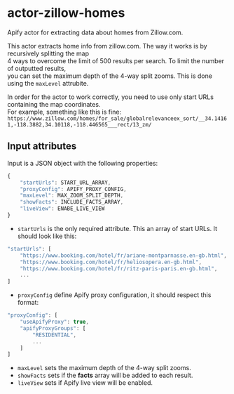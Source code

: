 # actor-zillow-homes

Apify actor for extracting data about homes from Zillow.com.

This actor extracts home info from zillow.com. The way it works is by recursively splitting the map  
4 ways to overcome the limit of 500 results per search. To limit the number of outputted results,  
you can set the maximum depth of the 4-way split zooms. This is done using the `maxLevel` attrubite.  

In order for the actor to work correctly, you need to use only start URLs containing the map coordinates.  
For example, something like this is fine:  
`https://www.zillow.com/homes/for_sale/globalrelevanceex_sort/__34.14161,-118.3882,34.10118,-118.446565___rect/13_zm/`

## Input attributes

Input is a JSON object with the following properties:

```javascript
{
    "startUrls": START_URL_ARRAY,
    "proxyConfig": APIFY_PROXY_CONFIG,
    "maxLevel": MAX_ZOOM_SPLIT_DEPTH,
    "showFacts": INCLUDE_FACTS_ARRAY,
    "liveView": ENABE_LIVE_VIEW
}
```
  
  
* `startUrls` is the only required attribute. This an array of start URLs.  It should look like this:  
```javascript
"startUrls": [
    "https://www.booking.com/hotel/fr/ariane-montparnasse.en-gb.html",
    "https://www.booking.com/hotel/fr/heliosopera.en-gb.html",
    "https://www.booking.com/hotel/fr/ritz-paris-paris.en-gb.html",
    ...
]
```  
* `proxyConfig` define Apify proxy configuration, it should respect this format:  
```javascript
"proxyConfig": [
    "useApifyProxy": true,
    "apifyProxyGroups": [
        "RESIDENTIAL",
        ...
    ]
]
```  
* `maxLevel` sets the maximum depth of the 4-way split zooms.  
* `showFacts` sets if the __facts__ array will be added to each result.  
* `liveView` sets if Apify live view will be enabled.  
